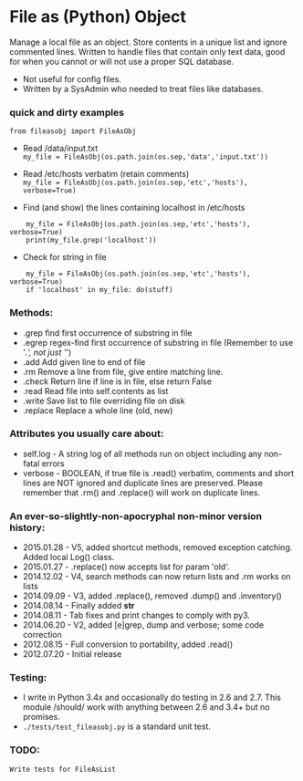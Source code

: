 File as (Python) Object
===============
Manage a local file as an object. Store contents in a unique list and ignore commented lines.
Written to handle files that contain only text data, good for when you cannot or will not use a proper SQL database.

* Not useful for config files.
* Written by a SysAdmin who needed to treat files like databases.

### quick and dirty examples
`from fileasobj import FileAsObj`  

* Read /data/input.txt  
`my_file = FileAsObj(os.path.join(os.sep,'data','input.txt'))`  

* Read /etc/hosts verbatim (retain comments)  
`my_file = FileAsObj(os.path.join(os.sep,'etc','hosts'), verbose=True)`  

* Find (and show) the lines containing localhost in /etc/hosts  
```
    my_file = FileAsObj(os.path.join(os.sep,'etc','hosts'), verbose=True)  
    print(my_file.grep('localhost'))
```  

* Check for string in file  
```
    my_file = FileAsObj(os.path.join(os.sep,'etc','hosts'), verbose=True)  
    if 'localhost' in my_file: do(stuff)  
```

### Methods:
* .grep    find first occurrence of substring in file
* .egrep   regex-find first occurrence of substring in file (Remember to use '.*', not just '*')
* .add     Add given line to end of file
* .rm      Remove a line from file, give entire matching line.
* .check   Return line if line is in file, else return False
* .read    Read file into self.contents as list
* .write   Save list to file overriding file on disk
* .replace Replace a whole line (old, new)

### Attributes you usually care about:
* self.log - A string log of all methods run on object including any non-fatal errors
* verbose - BOOLEAN, if true file is .read() verbatim, comments and short lines are NOT ignored and duplicate lines are 
preserved. Please remember that .rm() and .replace() will work on duplicate lines.

### An ever-so-slightly-non-apocryphal non-minor version history:
 * 2015.01.28 - V5, added shortcut methods, removed exception catching. Added local Log() class.
 * 2015.01.27 - .replace() now accepts list for param 'old'.
 * 2014.12.02 - V4, search methods can now return lists and .rm works on lists
 * 2014.09.09 - V3, added .replace(), removed .dump() and .inventory()
 * 2014.08.14 - Finally added __str__
 * 2014.08.11 - Tab fixes and print changes to comply with py3.
 * 2014.06.20 - V2, added [e]grep, dump and verbose; some code correction
 * 2012.08.15 - Full conversion to portability, added .read()
 * 2012.07.20 - Initial release

### Testing:
* I write in Python 3.4x and occasionally do testing in 2.6 and 2.7. This module /should/ work with anything between 2.6
 and 3.4+ but no promises.
* `./tests/test_fileasobj.py` is a standard unit test.


### TODO:
`Write tests for FileAsList`

